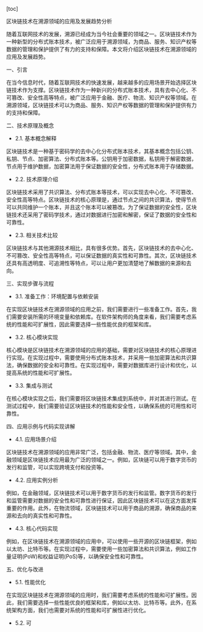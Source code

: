 
[toc]                    
                
                
区块链技术在溯源领域的应用及发展趋势分析

随着互联网技术的发展，溯源已经成为当今社会重要的领域之一。区块链技术作为一种新型的分布式账本技术，被广泛应用于溯源领域，为商品、服务、知识产权等数据的管理和保护提供了有力的支持和保障。本文将介绍区块链技术在溯源领域的应用及发展趋势。

一、引言

在当今信息时代，随着互联网技术的快速发展，越来越多的应用场景开始选择区块链技术作为支撑。区块链技术作为一种新兴的分布式账本技术，具有去中心化、不可篡改、安全性高等特点，被广泛应用于金融、医疗、物流、知识产权等领域。在溯源领域，区块链技术可以为商品、服务、知识产权等数据的管理和保护提供有力的支持和保障。

二、技术原理及概念

- 2.1. 基本概念解释

区块链技术是一种基于密码学的去中心化分布式账本技术，其基本概念包括公钥、私钥、节点、加密算法、分布式账本等。公钥用于加密数据，私钥用于解密数据，节点用于维护数据，加密算法用于保证数据的安全性，分布式账本用于存储数据。

- 2.2. 技术原理介绍

区块链技术采用了共识算法、分布式账本等技术，可以实现去中心化、不可篡改、安全性高等特点。区块链技术的核心原理是，通过节点之间的共识算法，使得节点可以共同维护一个账本，并且这个账本可以被篡改。为了保证数据的安全性，区块链技术还采用了密码学技术，通过对数据进行加密和解密，保证了数据的安全性和可靠性。

- 2.3. 相关技术比较

区块链技术与其他溯源技术相比，具有很多优势。首先，区块链技术的去中心化、不可篡改、安全性高等特点，可以保证数据的真实性和可靠性。其次，区块链技术还具有高透明度、可追溯性等特点，可以让用户更加清楚地了解数据的来源和去向。

三、实现步骤与流程

- 3.1. 准备工作：环境配置与依赖安装

在实现区块链技术在溯源领域的应用之前，我们需要进行一些准备工作。首先，我们需要安装所需的环境变量和依赖库。在软件架构师的角度来看，我们需要考虑系统的性能和可扩展性，因此需要选择一些性能优良的框架和库。

- 3.2. 核心模块实现

核心模块是区块链技术在溯源领域的应用的基础，需要对区块链技术的核心原理进行实现。在实现过程中，需要使用分布式账本技术，并采用一些加密算法和共识算法，确保数据的安全和可靠性。在实现过程中，需要对数据库进行设计和优化，以提高系统的性能和可扩展性。

- 3.3. 集成与测试

在核心模块实现之后，我们需要将区块链技术集成到系统中，并对其进行测试。在测试过程中，我们需要验证区块链技术的性能和安全性，以确保系统的可用性和可靠性。

四、应用示例与代码实现讲解

- 4.1. 应用场景介绍

区块链技术在溯源领域的应用非常广泛，包括金融、物流、医疗等领域。其中，金融领域是区块链技术应用最为广泛的领域之一。例如，区块链可以用于数字货币的发行和监管，可以实现跨境支付和投资等。

- 4.2. 应用实例分析

例如，在金融领域，区块链技术可以用于数字货币的发行和监管。数字货币的发行和监管需要对数据的安全性和可靠性进行保证，因此区块链技术可以在这方面发挥重要的作用。此外，在物流领域，区块链技术可以用于商品的溯源，确保商品的来源和去向的真实性和可靠性。

- 4.3. 核心代码实现

例如，在区块链技术在溯源领域的应用中，可以使用一些开源的区块链框架，例如以太坊、比特币等。在实现过程中，需要使用一些加密算法和共识算法，例如工作量证明(PoW)和权益证明(PoS)等，以确保安全性和可靠性。

五、优化与改进

- 5.1. 性能优化

在实现区块链技术在溯源领域的应用时，我们需要考虑系统的性能和可扩展性。因此，我们需要选择一些性能优良的框架和库，例如以太坊、比特币等。此外，在系统架构方面，我们也需要对系统的性能和可扩展性进行优化。

- 5.2. 可

